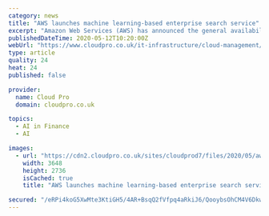 ```yaml
---
category: news
title: "AWS launches machine learning-based enterprise search service"
excerpt: "Amazon Web Services (AWS) has announced the general availability of Amazon Kendra, a machine learning-based search service for organisations with large datasets. Kendra enables businesses to index all of their internal data sources,"
publishedDateTime: 2020-05-12T10:20:00Z
webUrl: "https://www.cloudpro.co.uk/it-infrastructure/cloud-management/8563/aws-launches-machine-learning-based-enterprise-search"
type: article
quality: 24
heat: 24
published: false

provider:
  name: Cloud Pro
  domain: cloudpro.co.uk

topics:
  - AI in Finance
  - AI

images:
  - url: "https://cdn2.cloudpro.co.uk/sites/cloudprod7/files/2020/05/awslogo.jpg"
    width: 3648
    height: 2736
    isCached: true
    title: "AWS launches machine learning-based enterprise search service"

secured: "/eRPi4koG5XwMte3KtiGH5/4AR+BsqQ2fVfpq4aRkiJ6/QooybsOhCM4V6DkwKLeS9vlmaNt64hV0uqDIWR0IUeyZtroC3tonzyoW8CxtN6BUeczi73rPA2VNU00YAxUOt/CA+NE2kPMkSCJt6ohTSQw6zAw1c2n+3hb278ibyoAaUwBcGvMskFVTkQKF6+0qa3MpSKFGcgq2RhYsOMEekViYOLAwN0WmyZIQugEmLG3xMyNLEzPOfsv+OvnQUOBcah2SgPwVdti/nLLrlua2Ttp42sLJIFouAUYH/ruCPQzB+nxpi0WIPh9IUkPj/y6VBgfgVBTijYmK9zJaOTiYPb1pWRflv/2iU8RmFyrUsZRO32NFYknPbHdH5B5SzfYEdaoAYd8u0DP2FO5b4D9chKhsWJ7ap6GVGl8WM73k+FIkLCeyWWTq8IkTLT4NwSAVENG+3gbMCwI3vpCwL5wBk24w6DxTNjWpF6z8dkT2rs=;KOliFVtUsiBemHoh/Kg2bA=="
---
```


